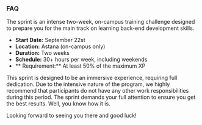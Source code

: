 ### FAQ

The sprint is an intense two-week, on-campus training challenge designed to prepare you for the main track on learning back-end development skills.

- **Start Date:** September 22st
- **Location:** Astana (on-campus only)
- **Duration:** Two weeks
- **Schedule:** 30+ hours per week, including weekends
- ** Requirement:** At least 50% of the maximum XP

This sprint is designed to be an immersive experience, requiring full dedication. Due to the intensive nature of the program, we highly recommend that participants do not have any other work responsibilities during this period. The sprint demands your full attention to ensure you get the best results. Well, you know how it is.

Looking forward to seeing you there and good luck!

